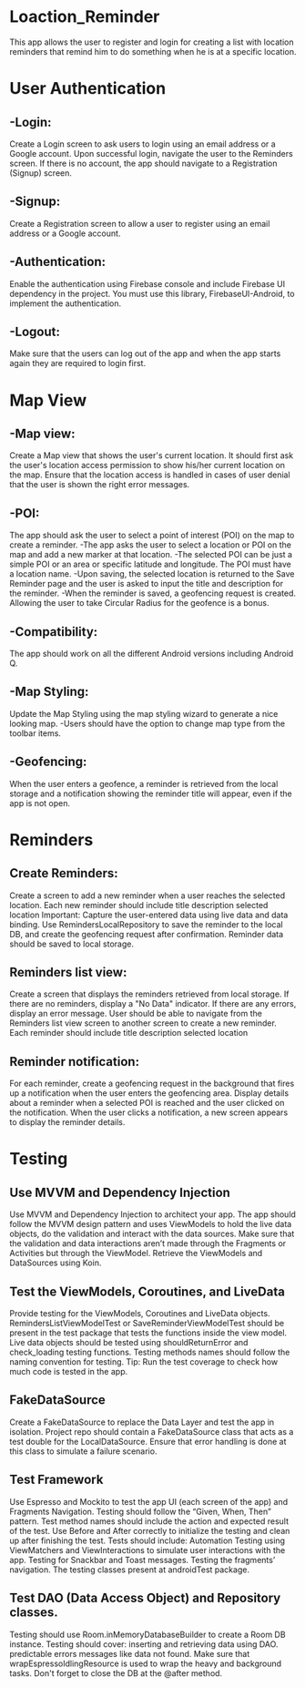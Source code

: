 # Loaction_Reminder
This app allows the user to register and login for creating a list with location reminders that remind him to do something when he is at a specific location.

# User Authentication
## -Login:
Create a Login screen to ask users to login using an email address or a Google account. Upon successful login, navigate the user to the Reminders screen. If there is no account, the app should navigate to a Registration (Signup) screen.
## -Signup:
Create a Registration screen to allow a user to register using an email address or a Google account.
## -Authentication:
Enable the authentication using Firebase console and include Firebase UI dependency in the project. You must use this library, FirebaseUI-Android, to implement the authentication.
## -Logout:
Make sure that the users can log out of the app and when the app starts again they are required to login first.
# Map View
## -Map view:
Create a Map view that shows the user's current location.
It should first ask the user's location access permission to show his/her current location on the map.
Ensure that the location access is handled in cases of user denial that the user is shown the right error messages.
## -POI:
The app should ask the user to select a point of interest (POI) on the map to create a reminder.
    -The app asks the user to select a location or POI on the map and add a new marker at that location.
    -The selected POI can be just a simple POI or an area or specific latitude and longitude. The POI must have a location name.
    -Upon saving, the selected location is returned to the Save Reminder page and the user is asked to input the title and description for the reminder.
    -When the reminder is saved, a geofencing request is created. Allowing the user to take Circular Radius for the geofence is a bonus.
## -Compatibility:
The app should work on all the different Android versions including Android Q.
## -Map Styling:
Update the Map Styling using the map styling wizard to generate a nice looking map.
-Users should have the option to change map type from the toolbar items.
## -Geofencing:
When the user enters a geofence, a reminder is retrieved from the local storage and a notification showing the reminder title will appear, even if the app is not open.
# Reminders
## Create Reminders:
Create a screen to add a new reminder when a user reaches the selected location.
Each new reminder should include
title
description
selected location
Important: Capture the user-entered data using live data and data binding.
Use RemindersLocalRepository to save the reminder to the local DB, and create the geofencing request after confirmation.
Reminder data should be saved to local storage.
## Reminders list view:
Create a screen that displays the reminders retrieved from local storage. If there are no reminders, display a "No Data" indicator. If there are any errors, display an error message.
User should be able to navigate from the Reminders list view screen to another screen to create a new reminder.
Each reminder should include
title
description
selected location
## Reminder notification:
For each reminder, create a geofencing request in the background that fires up a notification when the user enters the geofencing area.
Display details about a reminder when a selected POI is reached and the user clicked on the notification.
When the user clicks a notification, a new screen appears to display the reminder details.
# Testing
## Use MVVM and Dependency Injection
Use MVVM and Dependency Injection to architect your app.
The app should follow the MVVM design pattern and uses ViewModels to hold the live data objects, do the validation and interact with the data sources.
Make sure that the validation and data interactions aren’t made through the Fragments or Activities but through the ViewModel.
Retrieve the ViewModels and DataSources using Koin.
## Test the ViewModels, Coroutines, and LiveData
Provide testing for the ViewModels, Coroutines and LiveData objects.
RemindersListViewModelTest or SaveReminderViewModelTest should be present in the test package that tests the functions inside the view model.
Live data objects should be tested using shouldReturnError and check_loading testing functions.
Testing methods names should follow the naming convention for testing.
Tip: Run the test coverage to check how much code is tested in the app.

## FakeDataSource
Create a FakeDataSource to replace the Data Layer and test the app in isolation.
Project repo should contain a FakeDataSource class that acts as a test double for the LocalDataSource.
Ensure that error handling is done at this class to simulate a failure scenario.
## Test Framework
Use Espresso and Mockito to test the app UI (each screen of the app) and Fragments Navigation. Testing should follow the “Given, When, Then” pattern. Test method names should include the action and expected result of the test. Use Before and After correctly to initialize the testing and clean up after finishing the test. Tests should include:
Automation Testing using ViewMatchers and ViewInteractions to simulate user interactions with the app.
Testing for Snackbar and Toast messages.
Testing the fragments’ navigation.
The testing classes present at androidTest package.
## Test DAO (Data Access Object) and Repository classes.
Testing should use Room.inMemoryDatabaseBuilder to create a Room DB instance.
Testing should cover:
inserting and retrieving data using DAO.
predictable errors messages like data not found.
Make sure that wrapEspressoIdlingResource is used to wrap the heavy and background tasks.
Don't forget to close the DB at the @after method.
